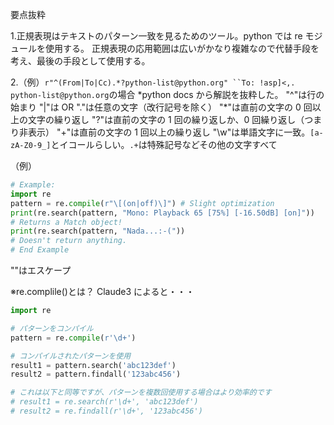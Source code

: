 要点抜粋

1.正規表現はテキストのパターン一致を見るためのツール。python では re モジュールを使用する。
正規表現の応用範囲は広いがかなり複雑なので代替手段を考え、最後の手段として使用する。

2.（例）` r"^(From|To|Cc).*?python-list@python.org" ``To: !asp]<,. python-list@python.org `の場合
\*python docs から解説を抜粋した。
"^"は行の始まり
"|"は OR
"."は任意の文字（改行記号を除く）
"\*"は直前の文字の 0 回以上の文字の繰り返し
"?"は直前の文字の 1 回の繰り返しか、0 回繰り返し（つまり非表示）
"+"は直前の文字の 1 回以上の繰り返し
"\w"は単語文字に一致。`[a-zA-Z0-9_]`とイコールらしい。`.+`は特殊記号などその他の文字すべて

（例）

```python
# Example:
import re
pattern = re.compile(r"\[(on|off)\]") # Slight optimization
print(re.search(pattern, "Mono: Playback 65 [75%] [-16.50dB] [on]"))
# Returns a Match object!
print(re.search(pattern, "Nada...:-("))
# Doesn't return anything.
# End Example
```

"\"はエスケープ

※re.complile()とは？
Claude3 によると・・・

```python
import re

# パターンをコンパイル
pattern = re.compile(r'\d+')

# コンパイルされたパターンを使用
result1 = pattern.search('abc123def')
result2 = pattern.findall('123abc456')

# これは以下と同等ですが、パターンを複数回使用する場合はより効率的です
# result1 = re.search(r'\d+', 'abc123def')
# result2 = re.findall(r'\d+', '123abc456')
```
